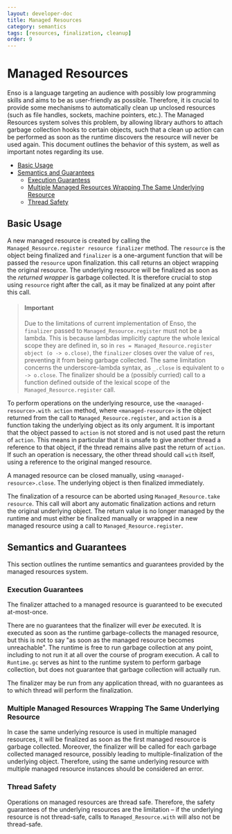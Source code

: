 ```yaml
---
layout: developer-doc
title: Managed Resources
category: semantics
tags: [resources, finalization, cleanup]
order: 9
---
```


# Managed Resources

Enso is a language targeting an audience with possibly low programming skills
and aims to be as user-friendly as possible. Therefore, it is crucial to provide
some mechanisms to automatically clean up unclosed resources (such as file
handles, sockets, machine pointers, etc.). The Managed Resources system solves
this problem, by allowing library authors to attach garbage collection hooks to
certain objects, such that a clean up action can be performed as soon as the
runtime discovers the resource will never be used again. This document outlines
the behavior of this system, as well as important notes regarding its use.

<!-- MarkdownTOC levels="2,3" autolink="true" -->

- [Basic Usage](#basic-usage)
- [Semantics and Guarantees](#semantics-and-guarantees)
  - [Execution Guarantess](#execution-guarantees)
  - [Multiple Managed Resources Wrapping The Same Underlying Resource](#multiple-managed-resources-wrapping-the-same-underlying-resource)
  - [Thread Safety](#thread-safety)

<!-- /MarkdownTOC -->

## Basic Usage

A new managed resource is created by calling the
`Managed_Resource.register resource finalizer` method. The `resource` is the
object being finalized and `finalizer` is a one-argument function that will be
passed the `resource` upon finalization. this call returns an object wrapping
the original resource. The underlying resource will be finalized as soon as the
_returned wrapper_ is garbage collected. It is therefore crucial to stop using
`resource` right after the call, as it may be finalized at any point after this
call.

> #### Important
>
> Due to the limitations of current implementation of Enso, the `finalizer`
> passed to `Managed_Resource.register` must not be a lambda. This is because
> lambdas implicitly capture the whole lexical scope they are defined in, so in
> `res = Managed_Resource.register object (o -> o.close)`, the `finalizer`
> closes over the value of `res`, preventing it from being garbage collected.
> The same limitation concerns the underscore-lambda syntax, as `_.close` is
> equivalent to `o -> o.close`. The finalizer should be a (possibly curried)
> call to a function defined outside of the lexical scope of the
> `Managed_Resource.register` call.

To perform operations on the underlying resource, use the
`<managed-resource>.with action` method, where `<managed-resource>` is the object
returned from the call to `Managed_Resource.register`, and `action` is a
function taking the underlying object as its only argument. It is important that
the object passed to `action` is not stored and is not used past the return of
`action`. This means in particular that it is unsafe to give another thread a
reference to that object, if the thread remains alive past the return of
`action`. If such an operation is necessary, the other thread should call `with`
itself, using a reference to the original manged resource.

A managed resource can be closed manually, using
`<managed-resource>.close`. The underlying object is then finalized
immediately.

The finalization of a resource can be aborted using
`Managed_Resource.take resource`. This call will abort any automatic
finalization actions and return the original underlying object. The return value
is no longer managed by the runtime and must either be finalized manually or
wrapped in a new managed resource using a call to `Managed_Resource.register`.

## Semantics and Guarantees

This section outlines the runtime semantics and guarantees provided by the
managed resources system.

### Execution Guarantees

The finalizer attached to a managed resource is guaranteed to be executed
at-most-once.

There are no guarantees that the finalizer will ever _be_ executed. It is
executed as soon as the runtime garbage-collects the managed resource, but this
is not to say "as soon as the managed resource becomes unreachable". The runtime
is free to run garbage collection at any point, including to not run it at all
over the course of program execution. A call to `Runtime.gc` serves as hint to
the runtime system to perform garbage collection, but does not guarantee that
garbage collection will actually run.

The finalizer may be run from any application thread, with no guarantees as to
which thread will perform the finalization.

### Multiple Managed Resources Wrapping The Same Underlying Resource

In case the same underlying resource is used in multiple managed resources, it
will be finalized as soon as the first managed resource is garbage collected.
Moreover, the finalizer will be called for each garbage collected managed
resource, possibly leading to multiple-finalization of the underlying object.
Therefore, using the same underlying resource with multiple managed resource
instances should be considered an error.

### Thread Safety

Operations on managed resources are thread safe. Therefore, the safety
guarantees of the underlying resources are the limitation – if the underlying
resource is not thread-safe, calls to `Managed_Resource.with` will also not be
thread-safe.
